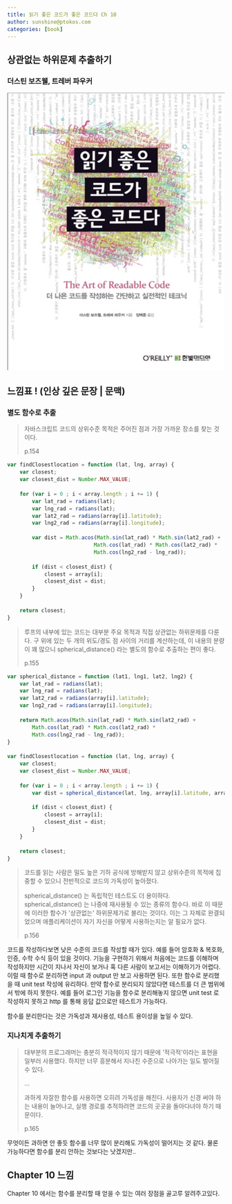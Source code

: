 ```yaml
---
title: 읽기 좋은 코드가 좋은 코드다 Ch 10
author: sunshine@ptokos.com
categories: [book]
---
```


## 상관없는 하위문제 추출하기


### 더스틴 보즈웰, 트레버 파우커
![Alt text](/assets/img/book/읽기좋은코드가좋은코드다/cover.png)

## 느낌표 ! (인상 깊은 문장 | 문맥)
### 별도 함수로 추출

> 자바스크립트 코드의 상위수준 목적은 주어진 점과 가장 가까운 장소를 찾는 것이다. 
> 
> p.154

```javascript
var findClosestlocation = function (lat, lng, array) {
    var closest;
    var closest_dist = Number.MAX_VALUE;
    
    for (var i = 0 ; i < array.length ; i += 1) {
        var lat_rad = radians(lat);
        var lng_rad = radians(lat);
        var lat2_rad = radians(array[i].latitude);
        var lng2_rad = radians(array[i].longitude);
        
        var dist = Math.acos(Math.sin(lat_rad) * Math.sin(lat2_rad) + 
                            Math.cos(lat_rad) * Math.cos(lat2_rad) * 
                            Math.cos(lng2_rad - lng_rad));
        
        if (dist < closest_dist) {
            closest = array[i];
            closest_dist = dist;
        }
    }
    
    return closest;
}
```

> 루프의 내부에 있는 코드는 대부분 주요 목적과 직접 상관없는 하위문제를 다룬다. 
> 구 위에 있는 두 개의 위도/경도 점 사이의 거리를 계산하는데, 
> 이 내용의 분량이 꽤 많으니 spherical_distance() 라는 별도의 함수로 추출하는 편이 좋다.
> 
> p.155

```javascript
var spherical_distance = function (lat1, lng1, lat2, lng2) {
    var lat_rad = radians(lat);
    var lng_rad = radians(lat);
    var lat2_rad = radians(array[i].latitude);
    var lng2_rad = radians(array[i].longitude);

    return Math.acos(Math.sin(lat_rad) * Math.sin(lat2_rad) +
        Math.cos(lat_rad) * Math.cos(lat2_rad) *
        Math.cos(lng2_rad - lng_rad));
}

var findClosestlocation = function (lat, lng, array) {
    var closest;
    var closest_dist = Number.MAX_VALUE;

    for (var i = 0 ; i < array.length ; i += 1) {
        var dist = spherical_distance(lat, lng, array[i].latitude, array[i].longitude);

        if (dist < closest_dist) {
            closest = array[i];
            closest_dist = dist;
        }
    }

    return closest;
}
```
> 코드를 읽는 사람은 밀도 높은 기하 공식에 방해받지 않고 상위수준의 목적에 집중할 수 있으니 전반적으로 코드의 가독성이 높아졌다.
> 
> spherical_distance() 는 독립적인 테스트도 더 용이하다. spherical_distance() 는 나중에 재사용될 수 있는 종류의 함수다.
> 바로 이 때문에 이러한 함수가 '상관없는' 하위문제가로 불리는 것이다. 이는 그 자체로 완결되었으며 애플리케이션이 자기 자신을 어떻게 사용하는지는 알 필요가 없다.
> 
> p.156

코드를 작성하다보면 낮은 수준의 코드를 작성할 때가 있다. 예를 들어 암호화 & 복호화, 인증, 수학 수식 등이 있을 것이다.
기능을 구현하기 위해서 처음에는 코드를 이해하며 작성하지만 시간이 지나서 자신이 보거나 혹 다른 사람이 보고서는 이해하기가 어렵다.
이럴 때 함수로 분리하면 input 과 output 만 보고 사용하면 된다. 또한 함수로 분리했을 때 unit test 작성에 유리하다.
만약 함수로 분리되지 않았다면 테스트를 더 큰 범위에서 밖에 하지 못한다. 예를 들어 로그인 기능을 함수로 분리해놓지 않으면 unit test 로 작성하지 못하고 http 를 통해 응답 값으로만 테스트가 가능하다.

함수를 분리한다는 것은 가독성과 재사용성, 테스트 용이성을 높일 수 있다.

### 지나치게 추출하기
> 대부분의 프로그래머는 충분히 적극적이지 않기 때문에 '적극적'이라는 표현을 일부러 사용했다.
> 하지만 너무 흥분해서 지나친 수준으로 나아가는 일도 벌어질 수 있다.
> 
> ...
> 
> 과하게 자잘한 함수를 사용하면 오히려 가독성을 해친다. 
> 사용자가 신경 써야 하는 내용이 늘어나고, 실행 경로를 추적하려면 코드의 곳곳을 돌아다녀야 하기 때문이다.
> 
> p.165

무엇이든 과하면 안 좋듯 함수를 너무 많이 분리해도 가독성이 떨어지는 것 같다. 물론 가능하다면 함수를 분리 안하는 것보다는 낫겠지만.. 


## Chapter 10 느낌
Chapter 10 에서는 함수를 분리할 때 얻을 수 있는 여러 장점을 골고루 알려주고있다.


